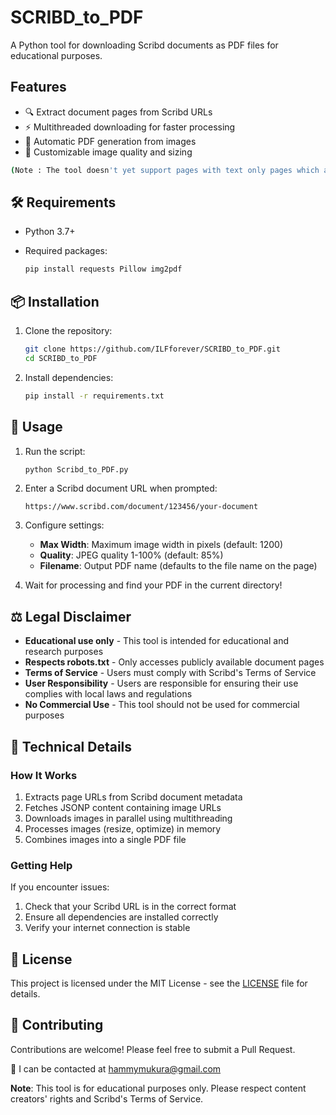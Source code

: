 # SCRIBD_to_PDF

A Python tool for downloading Scribd documents as PDF files for educational purposes.

## Features

- 🔍 Extract document pages from Scribd URLs
- ⚡ Multithreaded downloading for faster processing
- 📄 Automatic PDF generation from images
- 🔧 Customizable image quality and sizing
 ```bash
(Note : The tool doesn't yet support pages with text only pages which are pictures)
  ```
## 🛠️ Requirements

- Python 3.7+
- Required packages:

  ```bash
  pip install requests Pillow img2pdf
  ```

## 📦 Installation

1. Clone the repository:
   ```bash
   git clone https://github.com/ILFforever/SCRIBD_to_PDF.git
   cd SCRIBD_to_PDF
   ```

2. Install dependencies:
   ```bash
   pip install -r requirements.txt
   ```

## 🚀 Usage

1. Run the script:
   ```bash
   python Scribd_to_PDF.py
   ```

2. Enter a Scribd document URL when prompted:
   ```
   https://www.scribd.com/document/123456/your-document
   ```

3. Configure settings:
   - **Max Width**: Maximum image width in pixels (default: 1200)
   - **Quality**: JPEG quality 1-100% (default: 85%)
   - **Filename**: Output PDF name (defaults to the file name on the page)

4. Wait for processing and find your PDF in the current directory!

## ⚖️ Legal Disclaimer

- **Educational use only** - This tool is intended for educational and research purposes
- **Respects robots.txt** - Only accesses publicly available document pages
- **Terms of Service** - Users must comply with Scribd's Terms of Service
- **User Responsibility** - Users are responsible for ensuring their use complies with local laws and regulations
- **No Commercial Use** - This tool should not be used for commercial purposes

## 🔧 Technical Details

### How It Works
1. Extracts page URLs from Scribd document metadata
2. Fetches JSONP content containing image URLs
3. Downloads images in parallel using multithreading
4. Processes images (resize, optimize) in memory
5. Combines images into a single PDF file

### Getting Help

If you encounter issues:
1. Check that your Scribd URL is in the correct format
2. Ensure all dependencies are installed correctly
3. Verify your internet connection is stable

## 📝 License

This project is licensed under the MIT License - see the [LICENSE](LICENSE) file for details.

## 🤝 Contributing

Contributions are welcome! Please feel free to submit a Pull Request.

💖 I can be contacted at hammymukura@gmail.com

**Note**: This tool is for educational purposes only. Please respect content creators' rights and Scribd's Terms of Service.

